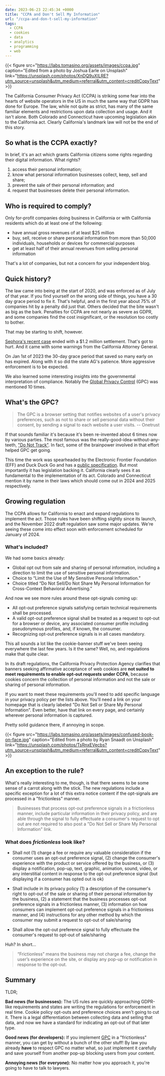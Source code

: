 ```yaml
---
date: 2023-06-23 22:45:34 +0000
title: "CCPA and Don't Sell My Information"
url: "/ccpa-and-don-t-sell-my-information"
tags:
  - CCPA
  - cookies
  - data
  - analytics
  - programming
  - web
---
```


{{< figure src="https://labs.tomasino.org/assets/images/ccpa.jpg" caption="Edited from a photo by Joshua Earle on Unsplash" link="https://unsplash.com/photos/XnDQ9uXILRE?utm_source=unsplash&utm_medium=referral&utm_content=creditCopyText" >}}

The California Consumer Privacy Act (CCPA) is striking some fear into the hearts
of website operators in the US in much the same way that GDPR has done for
Europe. The law, while not quite as strict, has many of the same familiar
elements and restrictions upon data collection and usage. And it isn't alone.
Both Colorado and Connecticut have upcoming legislation akin to the California
act. Clearly California's landmark law will not be the end of this story.

## So what is the CCPA exactly?

In brief, it's an act which grants California citizens some rights regarding
their digital information. What rights?

1. access their personal information;
2. know what personal information businesses collect, keep, sell and share;
3. prevent the sale of their personal information; and
4. request that businesses delete their personal information.

## Who is required to comply?

Only for-profit companies doing business in California or with California
residents which do at least one of the following:

* have annual gross revenues of at least $25 million
* buy, sell, receive or share personal information from more than 50,000 individuals, households or devices for commercial purposes
* get at least half of their annual revenues from selling personal information

That's a lot of companies, but not a concern for your independent blog.

## Quick history?

The law came into being at the start of 2020, and was enforced as of July of
that year. If you find yourself on the wrong side of things, you have a 30 day
grace period to fix it. That's helpful, and in the first year about 75% of
companies hit by a penalty did just that. Others decided that the bite wasn't as
big as the bark. Penalties for CCPA are not nearly as severe as GDPR, and some
companies find the cost insignificant, or the resolution too costly to bother.

That may be starting to shift, however.

[Sephora's recent
case](https://oag.ca.gov/news/press-releases/attorney-general-bonta-announces-settlement-sephora-part-ongoing-enforcement)
ended with a $1.2 million settlement. That's got to hurt. And it came with some
warnings from the California Attorney General.

On Jan 1st of 2023 the 30-day grace period that saved so many early on has
expired. Along with it so did the state AG's patience. More aggressive
enforcement is to be expected.

We also learned some interesting insights into the governmental interpretation
of compliance. Notably the [Global Privacy
Control](https://globalprivacycontrol.org/) (GPC) was mentioned 10 times.

## What's the GPC?

> The GPC is a browser setting that notifies websites of a user's privacy
> preferences, such as not to share or sell personal data without their consent,
> by sending a signal to each website a user visits. -- Onetrust

If that sounds familiar it's because it's been re-invented about 6 times now by
various parties. The most famous was the really-good-idea-without-any-teeth,
["Do Not
Track"](https://www.wired.com/2012/10/yahoo-microsoft-tiff-highlights-the-epic-failure-of-do-not-track/).
In fact, some of the brainpower involved in that effort helped GPC get going.

This time the work was spearheaded by the Electronic Frontier Foundation (EFF)
and Duck Duck Go and has a [public
specification](https://privacycg.github.io/gpc-spec/). But most importantly it
has legislation backing it. California clearly sees it as fundamental to the
implementation of its act. Colorado and Connecticut mention it by name in their
laws which should come out in 2024 and 2025 respectively.

## Growing regulation

The CCPA allows for California to enact and expand regulations to implement the
act. Those rules have been shifting slightly since its launch, and the November
2022 draft regulation saw some major updates. We're seeing these come into
effect soon with enforcement scheduled for January of 2024.

### What's included?

We had some basics already:

* Global opt out from sale and sharing of personal information, including a direction to limit the use of sensitive personal information.
* Choice to “Limit the Use of My Sensitive Personal Information.”
* Choice titled “Do Not Sell/Do Not Share My Personal Information for Cross-Context Behavioral Advertising.”

And now we see more rules around these opt-signals coming up:

* All opt-out preference signals satisfying certain technical requirements shall be processed.
* A valid opt-out preference signal shall be treated as a request to opt-out for a browser or device, any associated consumer profile including pseudonymous profiles, and, if known, the consumer.
* Recognizing opt-out preference signals is in all cases mandatory.

This all sounds a lot like the cookie-banner stuff we've been seeing everywhere
the last few years. Is it the same? Well, no, and regulations make that quite
clear.

In its draft regulations, the California Privacy Protection Agency clarifies
that banners seeking affirmative acceptance of web cookies are **not suited to
meet requirements to enable opt-out requests under CCPA**, because cookies
concern the collection of personal information and not the sale or sharing of
personal information.

If you want to meet these requirements you'll need to add specific language in
your privacy policy per the lists above. You'll need a link on your homepage
that is clearly labeled "Do Not Sell or Share My Personal Information". Even
better, have that link on every page, and certainly wherever personal
information is captured.

Pretty solid guidance there, if annoying in scope.

{{< figure src="https://labs.tomasino.org/assets/images/confused-book-on-face.jpg" caption="Edited from a photo by Ryan Snaadt on Unsplash" link="https://unsplash.com/photos/TsRnxEVecbs?utm_source=unsplash&utm_medium=referral&utm_content=creditCopyText" >}}

## An exception to the rule?

What's really interesting to me, though, is that there seems to be some sense of
a carrot along with the stick. The new regulations include a specific exception
for a lot of this extra notice content if the opt-signals are processed in
a "frictionless" manner.

> Businesses that process opt-out preference signals in a frictionless manner,
include particular information in their privacy policy, and are able through the
signal to fully effectuate a consumer's request to opt out are not required to
also post a "Do Not Sell or Share My Personal Information" link.

### What does _frictionless_ look like?

*   Shall not (1) charge a fee or require any valuable consideration if the
    consumer uses an opt-out preference signal, (2) change the consumer's
    experience with the product or service offered by the business, or (3)
    display a notification, pop-up, text, graphic, animation, sound, video, or
    any interstitial content in response to the opt-out preference signal (but
    displaying if a consumer has opted out is ok)

*   Shall include in its privacy
    policy (1) a description of the consumer's right to opt-out of the sale or
    sharing of their personal information by the business, (2) a statement that
    the business processes opt-out preference signals in a frictionless manner,
    (3) information on how consumers can implement opt-out preference signals in
    a frictionless manner, and (4) instructions for any other method by which
    the consumer may submit a request to opt-out of sale/sharing

*   Shall allow the
    opt-out preference signal to fully effectuate the consumer's request to
    opt-out of sale/sharing

Huh? In short…

> “Frictionless” means the business may not charge a fee, change the user’s
experience on the site, or display any pop-up or notification in response to the
opt-out.

## Summary

TLDR;

**Bad news (for businesses):** The US rules are quickly approaching GDPR-like
requirements and states are writing the regulations for enforcement in real
time. Cookie policy opt-outs and preference choices aren't going to cut it.
There is a legal differentiation between collecting data and selling that data,
and now we have a standard for indicating an opt-out of that later type.

**Good news (for developers):** If you implement
[GPC](https://globalprivacycontrol.org/) in a "frictionless" manner, you can get
by without a bunch of the other stuff! By law you already **have** to respect
GPC no matter what, so just implement it carefully and save yourself from
another pop-up blocking users from your content.

**Annoying news (for everyone):** No matter how you approach it, you're going
to have to talk to lawyers.

<!--  vim: set shiftwidth=4 tabstop=4 tw=80 expandtab: -->
